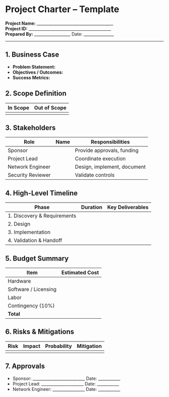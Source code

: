 # Project Charter – Template
**Project Name:** ______________________________________  \
**Project ID:** _________________________________________  \
**Prepared By:** __________________ Date: _______________

---

## 1. Business Case
- **Problem Statement:**
- **Objectives / Outcomes:**
- **Success Metrics:**

## 2. Scope Definition
| In Scope | Out of Scope |
| --- | --- |
|  |  |

## 3. Stakeholders
| Role | Name | Responsibilities |
| --- | --- | --- |
| Sponsor |  | Provide approvals, funding |
| Project Lead |  | Coordinate execution |
| Network Engineer |  | Design, implement, document |
| Security Reviewer |  | Validate controls |

## 4. High-Level Timeline
| Phase | Duration | Key Deliverables |
| --- | --- | --- |
| 1. Discovery & Requirements |  |  |
| 2. Design |  |  |
| 3. Implementation |  |  |
| 4. Validation & Handoff |  |  |

## 5. Budget Summary
| Item | Estimated Cost |
| --- | --- |
| Hardware |  |
| Software / Licensing |  |
| Labor |  |
| Contingency (10%) |  |
| **Total** |  |

## 6. Risks & Mitigations
| Risk | Impact | Probability | Mitigation |
| --- | --- | --- | --- |
|  |  |  |  |

## 7. Approvals
- Sponsor: __________________________ Date: ___________
- Project Lead: _____________________ Date: ___________
- Network Engineer: ________________ Date: ___________

